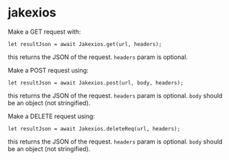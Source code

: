 # jakexios

Make a GET request with:

`let resultJson = await Jakexios.get(url, headers);`

this returns the JSON of the request.
`headers` param is optional.

Make a POST request using:

`let resultJson = await Jakexios.post(url, body, headers);`

this returns the JSON of the request.
`headers` param is optional.
`body` should be an object (not stringified).


Make a DELETE request using:

`let resultJson = await Jakexios.deleteReq(url, headers);`

this returns the JSON of the request.
`headers` param is optional.
`body` should be an object (not stringified).